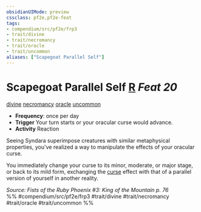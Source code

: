 ```yaml
---
obsidianUIMode: preview
cssclass: pf2e,pf2e-feat
tags:
- compendium/src/pf2e/frp3
- trait/divine
- trait/necromancy
- trait/oracle
- trait/uncommon
aliases: ["Scapegoat Parallel Self"]
---
```

# Scapegoat Parallel Self  [R](../../Rules/core-rulebook/chapter-9-playing-the-game.md#Actions "Reaction") *Feat 20*  
[divine](../../Rules/traits/divine.md)  [necromancy](../../Rules/traits/necromancy.md)  [oracle](../../Rules/traits/oracle-apg.md)  [uncommon](../../Rules/traits/uncommon.md)  

- **Frequency**: once per day
- **Trigger** Your turn starts or your oracular curse would advance.
- **Activity** Reaction

Seeing Syndara superimpose creatures with similar metaphysical properties, you've realized a way to manipulate the effects of your oracular curse.

You immediately change your curse to its minor, moderate, or major stage, or back to its mild form, exchanging the [curse](../../Rules/traits/curse.md) effect with that of a parallel version of yourself in another reality.

*Source: Fists of the Ruby Phoenix #3: King of the Mountain p. 76*  
%% #compendium/src/pf2e/frp3 #trait/divine #trait/necromancy #trait/oracle #trait/uncommon %%
